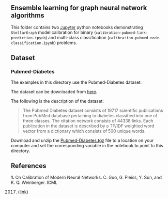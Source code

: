 ## Ensemble learning for graph neural network algorithms

This folder contains two [Jupyter](http://jupyter.org/) python notebooks demonstrating `StellarGraph` model calibration
for binary (`calibration-pubmed-link-prediction.ipynb`) and multi-class
classification (`calibration-pubmed-node-classification.ipynb`) problems.

## Dataset

### Pubmed-Diabetes

The examples in this directory use the Pubmed-Diabetes dataset.

The dataset can be downloaded from [here](https://linqs-data.soe.ucsc.edu/public/Pubmed-Diabetes.tgz).

The following is the description of the dataset:

> The Pubmed Diabetes dataset consists of 19717 scientific publications from PubMed database pertaining to diabetes
> classified into one of three classes. The citation network consists of 44338 links. Each publication in the dataset
> is described by a TF/IDF weighted word vector from a dictionary which consists of 500 unique words.

Download and unzip the [Pubmed-Diabetes.tgz](https://linqs-data.soe.ucsc.edu/public/Pubmed-Diabetes.tgz) file to a
location on your computer and set the corresponding variable in the notebook to point to this directory.

## References

**1.** On Calibration of Modern Neural Networks. C. Guo, G. Pleiss, Y. Sun, and K. Q. Weinberger. ICML

2017. ([link](https://geoffpleiss.com/nn_calibration))
